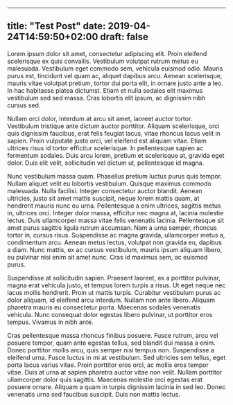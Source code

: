 
---
title: "Test Post"
date: 2019-04-24T14:59:50+02:00
draft: false
---

Lorem ipsum dolor sit amet, consectetur adipiscing elit. Proin eleifend
scelerisque ex quis convallis. Vestibulum volutpat rutrum metus eu malesuada.
Vestibulum eget commodo sem, vehicula euismod odio. Mauris purus est, tincidunt
vel quam ac, aliquet dapibus arcu. Aenean scelerisque, mauris vitae volutpat
pretium, tortor dui porta elit, in ornare justo ante a leo. In hac habitasse
platea dictumst. Etiam et nulla sodales elit maximus vestibulum sed sed massa.
Cras lobortis elit ipsum, ac dignissim nibh cursus sed.

Nullam orci dolor, interdum at arcu sit amet, laoreet auctor tortor. Vestibulum
tristique ante dictum auctor porttitor. Aliquam scelerisque, orci quis dignissim
faucibus, erat felis feugiat lacus, vitae rhoncus lacus velit in sapien. Proin
vulputate justo orci, vel eleifend est aliquam vitae. Etiam ultrices risus id
tortor efficitur scelerisque. In pellentesque sapien ac fermentum sodales. Duis
arcu lorem, pretium et scelerisque at, gravida eget dolor. Duis elit velit,
sollicitudin vel dictum ut, pellentesque id magna.

Nunc vestibulum massa quam. Phasellus pretium luctus purus quis tempor. Nullam
aliquet velit eu lobortis vestibulum. Quisque maximus commodo malesuada. Nulla
facilisi. Integer consectetur auctor blandit. Aenean ultricies, justo sit amet
mattis suscipit, neque lorem mattis quam, at hendrerit mauris nunc eu urna.
Pellentesque a enim ultrices, sagittis metus in, ultrices orci. Integer dolor
massa, efficitur nec magna at, lacinia molestie lectus. Duis ullamcorper massa
vitae felis venenatis lacinia. Pellentesque sit amet purus sagittis ligula
rutrum accumsan. Nam a urna semper, rhoncus tortor in, cursus risus. Suspendisse
ac magna gravida, ullamcorper metus a, condimentum arcu. Aenean metus lectus,
volutpat non gravida eu, dapibus a diam. Nunc mattis, ex ac cursus vestibulum,
mauris ipsum aliquam libero, eu pulvinar nisi enim sit amet nunc. Cras id
maximus sem, ac euismod purus.

Suspendisse at sollicitudin sapien. Praesent laoreet, ex a porttitor pulvinar,
magna erat vehicula justo, et tempus lorem turpis a risus. Ut eget neque nec
lacus mollis hendrerit. Proin ut mattis turpis. Curabitur vestibulum purus ac
dolor aliquam, id eleifend arcu interdum. Nullam non ante libero. Aliquam
pharetra mauris eu consectetur porta. Maecenas sodales venenatis vehicula. Nunc
consequat dolor egestas libero pulvinar, ut porttitor eros tempus. Vivamus in
nibh ante.

Cras pellentesque massa rhoncus finibus posuere. Fusce rutrum, arcu vel posuere
tempor, quam ante egestas tellus, sed blandit dui massa a enim. Donec porttitor
mollis arcu, quis semper nisi tempus non. Suspendisse a eleifend urna. Fusce
luctus in mi at vestibulum. Sed ultricies sem tellus, eget porta lacus varius
vitae. Proin porttitor eros orci, ac mollis eros tempor vitae. Duis at urna at
sapien pharetra auctor vitae non velit. Nullam porttitor ullamcorper dolor quis
sagittis. Maecenas molestie orci egestas erat posuere ornare. Aliquam a quam in
turpis dignissim lacinia in sed leo. Donec venenatis urna sed faucibus suscipit.
Duis non mattis lectus.
